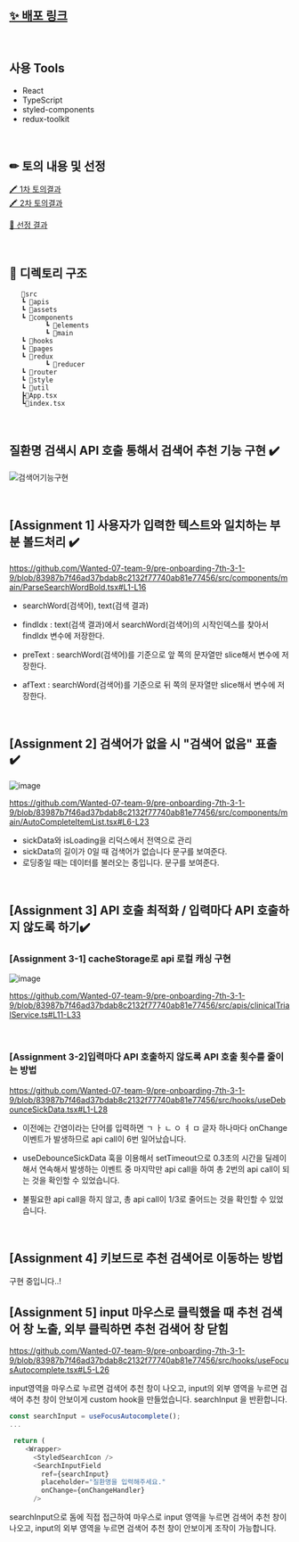 ## [✨ 배포 링크](https://pre-onboarding-7th-3-1-9-neon.vercel.app/)

<br>

## 사용 Tools
- React
- TypeScript
- styled-components
- redux-toolkit

<br>

## ✏ 토의 내용 및 선정

[🖍 1차 토의결과](https://github.com/Wanted-07-team-9/pre-onboarding-7th-3-1-9/discussions/1)  
[🖍 2차 토의결과](https://github.com/Wanted-07-team-9/pre-onboarding-7th-3-1-9/discussions/1)

[🥇 선정 결과](https://github.com/Wanted-07-team-9/pre-onboarding-7th-3-1-9/discussions/1)

<br>

## **📝 디렉토리 구조**

```
   📂src
   ┗ 📂apis
   ┗ 📂assets
   ┗ 📂components
         ┗ 📂elements
         ┗ 📂main
   ┗ 📂hooks
   ┗ 📂pages
   ┗ 📂redux
         ┗ 📂reducer
   ┗ 📂router
   ┗ 📂style
   ┗ 📂util
   ┣📄App.tsx
   ┗📄index.tsx

```

<br>

## 질환명 검색시 API 호출 통해서 검색어 추천 기능 구현 ✔️ 

![검색어기능구현](https://user-images.githubusercontent.com/72599761/201173666-ed6ce9ac-5489-429a-943c-3cc0568f5c91.gif)

<br>

## [Assignment 1] 사용자가 입력한 텍스트와 일치하는 부분 볼드처리 ✔️ 

https://github.com/Wanted-07-team-9/pre-onboarding-7th-3-1-9/blob/83987b7f46ad37bdab8c2132f77740ab81e77456/src/components/main/ParseSearchWordBold.tsx#L1-L16

- searchWord(검색어), text(검색 결과)

- findIdx : text(검색 결과)에서 searchWord(검색어)의 시작인덱스를  찾아서 findIdx 변수에 저장한다. 
- preText :  searchWord(검색어)를 기준으로 앞 쪽의 문자열만 slice해서 변수에 저장한다.  
- afText : searchWord(검색어)를 기준으로 뒤 쪽의 문자열만 slice해서 변수에 저장한다. 

<br>

## [Assignment 2] 검색어가 없을 시 "검색어 없음" 표출 ✔️ 

![image](https://user-images.githubusercontent.com/72599761/201175536-2b43eb81-902d-44ae-aaf0-f76338f49d65.png)

https://github.com/Wanted-07-team-9/pre-onboarding-7th-3-1-9/blob/83987b7f46ad37bdab8c2132f77740ab81e77456/src/components/main/AutoCompleteItemList.tsx#L6-L23

- sickData와 isLoading을 리덕스에서 전역으로 관리 
- sickData의 길이가 0일 때 검색어가 없습니다 문구를 보여준다. 
- 로딩중일 때는 데이터를 불러오는 중입니다. 문구를 보여준다.

<br>

## [Assignment 3] API 호출 최적화 / 입력마다 API 호출하지 않도록 하기✔️

### [Assignment 3-1] cacheStorage로 api 로컬 캐싱 구현 

![image](https://user-images.githubusercontent.com/72599761/201178179-84b13abf-c5b1-4130-b822-702e24ec9051.png)

https://github.com/Wanted-07-team-9/pre-onboarding-7th-3-1-9/blob/83987b7f46ad37bdab8c2132f77740ab81e77456/src/apis/clinicalTrialService.ts#L11-L33

<br>

### [Assignment 3-2]입력마다 API 호출하지 않도록 API 호출 횟수를 줄이는 방법

https://github.com/Wanted-07-team-9/pre-onboarding-7th-3-1-9/blob/83987b7f46ad37bdab8c2132f77740ab81e77456/src/hooks/useDebounceSickData.tsx#L1-L28

- 이전에는 간염이라는 단어를 입력하면 ㄱ ㅏ ㄴ ㅇ ㅕ ㅁ 글자 하나마다 onChange 이벤트가 발생하므로 api call이 6번 일어났습니다.   

- useDebounceSickData 훅을 이용해서 setTimeout으로 0.3초의 시간을 딜레이해서 연속해서 발생하는 이벤트 중 마지막만 api call을 하여 총 2번의 api call이 되는 것을 확인할 수 있었습니다. 

- 불필요한 api call을 하지 않고, 총 api call이 1/3로 줄어드는 것을 확인할 수 있었습니다. 

<br>

##  [Assignment 4]  키보드로 추천 검색어로 이동하는 방법

구현 중입니다..! 

## [Assignment 5]  input 마우스로 클릭했을 때 추천 검색어 창 노출, 외부 클릭하면 추천 검색어 창 닫힘 

https://github.com/Wanted-07-team-9/pre-onboarding-7th-3-1-9/blob/83987b7f46ad37bdab8c2132f77740ab81e77456/src/hooks/useFocusAutocomplete.tsx#L5-L26

 input영역을 마우스로 누르면 검색어 추천 창이 나오고, input의 외부 영역을 누르면 검색어 추천 창이 안보이게 custom hook을 만들었습니다. searchInput 을 반환합니다. 
   

```javascript 
const searchInput = useFocusAutocomplete();
...

 return (
    <Wrapper>
      <StyledSearchIcon />
      <SearchInputField
        ref={searchInput}
        placeholder="질환명을 입력해주세요."
        onChange={onChangeHandler}
      />
```

searchInput으로 돔에 직접 접근하여 마우스로 input 영역을 누르면 검색어 추천 창이 나오고, input의 외부 영역을 누르면 검색어 추천 창이 안보이게 조작이 가능합니다. 
